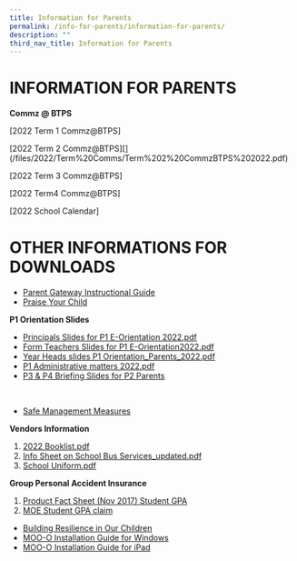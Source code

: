```yaml
---
title: Information for Parents
permalink: /info-for-parents/information-for-parents/
description: ""
third_nav_title: Information for Parents
---
```

# INFORMATION FOR PARENTS

**Commz @ BTPS**

[2022 Term 1 Commz@BTPS][](/files/2022/Term%20Comms/Term%201%20CommzBTPS%202022.pdf)

[2022 Term 2 Commz@BTPS][[](/files/2022/Term%20Comms/Term%201%20CommzBTPS%202022.pdf)](/files/2022/Term%20Comms/Term%202%20CommzBTPS%202022.pdf)

[2022 Term 3 Commz@BTPS][](/files/2022/Term%20Comms/Term%203%20CommzBTPS.pdf)

[2022 Term4 Commz@BTPS][](/files/2022/Term%20Comms/Term%204%20Commz@BTPS%20(Updated).pdf)

[2022 School Calendar][](/files/2022/Term%20Comms/2022%20School%20Calendar.pdf)

# OTHER INFORMATIONS FOR DOWNLOADS


* [Parent Gateway Instructional Guide](/files/Annex%20B.pdf)
* [Praise Your Child](/files/Scan1.pdf)

**P1 Orientation Slides** 
* [Principals Slides for P1 E-Orientation 2022.pdf](/files/Principals%20Slides%20for%20P1%20E-Orientation%202022.pdf)
* [Form Teachers Slides for P1 E-Orientation2022.pdf ](/files/Form%20Teachers%20Slides%20for%20P1%20E-Orientation2022.pdf)
* [Year Heads slides P1 Orientation_Parents_2022.pdf](/files/Year%20Heads%20slides%20P1%20Orientation_Parents_2022.pdf)
* [P1 Administrative matters 2022.pdf](/files/P1%20Administrative%20matters%202022.pdf)
* [P3 & P4 Briefing Slides for P2 Parents](/files/Briefing%20Documents/BTPS%20P3%20and%20P4%20HMTLBriefing%20Slides%20for%20P2%20Parents.pdf)
<br>

* [Safe Management Measures ](/files/SMMs.pdf)


**Vendors Information**
1. [2022 Booklist.pdf](/files/2022%20Booklist.pdf)
2.  [Info Sheet on School Bus Services_updated.pdf](/files/Info%20Sheet%20on%20School%20Bus%20Services_updated.pdf)
3.  [School Uniform.pdf](/files/School%20uniform.pdf)


**Group Personal Accident Insurance**

1. [ Product Fact Sheet (Nov 2017) Student GPA](/files/Product%20Fact%20Sheet%20(Nov%202017)%20Student%20GPA.pdf)
2. [MOE Student GPA claim](http://studentgpa.incomegroupins.com.sg/#/dashboard)

* [Building Resilience in Our Children](/files/Building%20Resilience%20in%20Our%20Children.pdf)
* [MOO-O Installation Guide for Windows](/files/MOO-O%20Parent's%20Guide%20for%20Windows.pdf)
* [MOO-O Installation Guide for iPad](/files/MOO-O%20Parent's%20Guide%20for%20ipad.pdf)